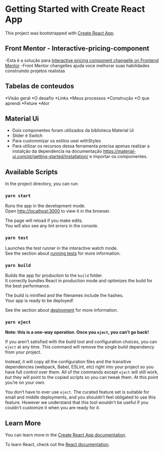 # Getting Started with Create React App

This project was bootstrapped with [Create React App](https://github.com/facebook/create-react-app).

## Front Mentor - Interactive-pricing-component
-Esta é a solução para [Interactive pricing component changelle on Frontend Mentor](https://www.frontendmentor.io/challenges/interactive-pricing-component-t0m8PIyY8) 
-Front Mentor changelles ajuda voce melhorar suas habilidades construindo projetos realistas 
 
## Tabelas de conteudos 
  *Visão geral
     *O desafio
     *Links
  *Meus processos
     *Construção
     *O que aprendi
     *Feture
  *Ator
  

## Material Ui
- Dois componentes foram utilizados da biblioteca Material Ui
- Slider é Switch
- Para custommizar os estilos usei  withStyles
- Para utilizar os recursos dessa ferramenta precisa apenas realizar a instalção da dependencia na documentação https://material-ui.com/pt/getting-started/installation/  e importar os compomentes.


## Available Scripts

In the project directory, you can run:

### `yarn start`

Runs the app in the development mode.\
Open [http://localhost:3000](http://localhost:3000) to view it in the browser.

The page will reload if you make edits.\
You will also see any lint errors in the console.

### `yarn test`

Launches the test runner in the interactive watch mode.\
See the section about [running tests](https://facebook.github.io/create-react-app/docs/running-tests) for more information.

### `yarn build`

Builds the app for production to the `build` folder.\
It correctly bundles React in production mode and optimizes the build for the best performance.

The build is minified and the filenames include the hashes.\
Your app is ready to be deployed!

See the section about [deployment](https://facebook.github.io/create-react-app/docs/deployment) for more information.

### `yarn eject`

**Note: this is a one-way operation. Once you `eject`, you can’t go back!**

If you aren’t satisfied with the build tool and configuration choices, you can `eject` at any time. This command will remove the single build dependency from your project.

Instead, it will copy all the configuration files and the transitive dependencies (webpack, Babel, ESLint, etc) right into your project so you have full control over them. All of the commands except `eject` will still work, but they will point to the copied scripts so you can tweak them. At this point you’re on your own.

You don’t have to ever use `eject`. The curated feature set is suitable for small and middle deployments, and you shouldn’t feel obligated to use this feature. However we understand that this tool wouldn’t be useful if you couldn’t customize it when you are ready for it.

## Learn More

You can learn more in the [Create React App documentation](https://facebook.github.io/create-react-app/docs/getting-started).

To learn React, check out the [React documentation](https://reactjs.org/).
